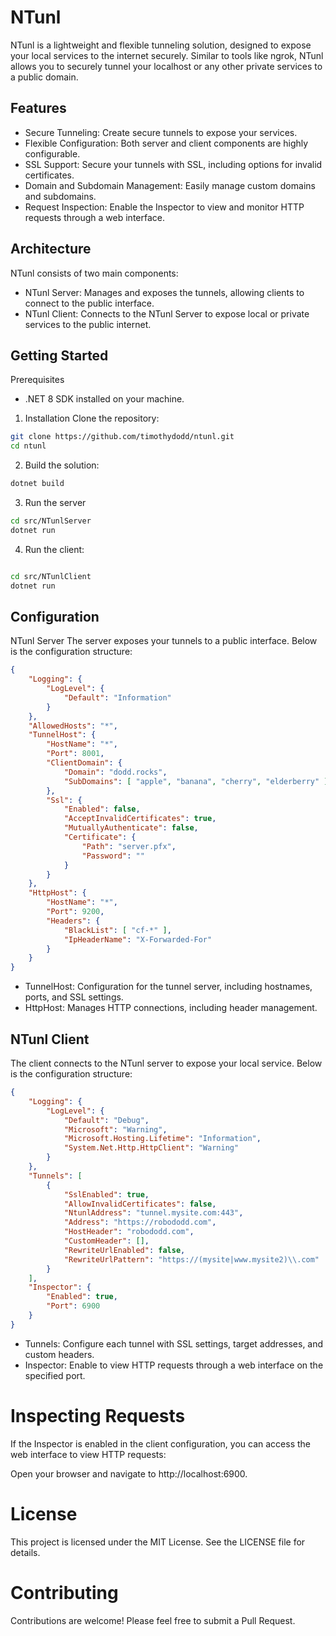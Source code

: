 
# NTunl
NTunl is a lightweight and flexible tunneling solution, designed to expose your local services to the internet securely. Similar to tools like ngrok, NTunl allows you to securely tunnel your localhost or any other private services to a public domain.

## Features
- Secure Tunneling: Create secure tunnels to expose your services.
- Flexible Configuration: Both server and client components are highly configurable.
- SSL Support: Secure your tunnels with SSL, including options for invalid certificates.
- Domain and Subdomain Management: Easily manage custom domains and subdomains.
- Request Inspection: Enable the Inspector to view and monitor HTTP requests through a web interface.

## Architecture
NTunl consists of two main components:

- NTunl Server: Manages and exposes the tunnels, allowing clients to connect to the public interface.
- NTunl Client: Connects to the NTunl Server to expose local or private services to the public internet.

## Getting Started
Prerequisites
- .NET 8 SDK installed on your machine.

1. Installation
Clone the repository:
``` bash
git clone https://github.com/timothydodd/ntunl.git
cd ntunl

```
2. Build the solution:
``` bash
dotnet build
```

3. Run the server

``` bash
cd src/NTunlServer
dotnet run
```

4. Run the client:

``` bash

cd src/NTunlClient
dotnet run

```


## Configuration
NTunl Server
The server exposes your tunnels to a public interface. Below is the configuration structure:
``` json
{
    "Logging": {
        "LogLevel": {
            "Default": "Information"
        }
    },
    "AllowedHosts": "*",
    "TunnelHost": {
        "HostName": "*",
        "Port": 8001,
        "ClientDomain": {
            "Domain": "dodd.rocks",
            "SubDomains": [ "apple", "banana", "cherry", "elderberry" ]
        },
        "Ssl": {
            "Enabled": false,
            "AcceptInvalidCertificates": true,
            "MutuallyAuthenticate": false,
            "Certificate": {
                "Path": "server.pfx",
                "Password": ""
            }
        }
    },
    "HttpHost": {
        "HostName": "*",
        "Port": 9200,
        "Headers": {
            "BlackList": [ "cf-*" ],
            "IpHeaderName": "X-Forwarded-For"
        }
    }
}
```
- TunnelHost: Configuration for the tunnel server, including hostnames, ports, and SSL settings.
- HttpHost: Manages HTTP connections, including header management.


## NTunl Client
The client connects to the NTunl server to expose your local service. Below is the configuration structure:

``` json
{
    "Logging": {
        "LogLevel": {
            "Default": "Debug",
            "Microsoft": "Warning",
            "Microsoft.Hosting.Lifetime": "Information",
            "System.Net.Http.HttpClient": "Warning"
        }
    },
    "Tunnels": [
        {
            "SslEnabled": true,
            "AllowInvalidCertificates": false,
            "NtunlAddress": "tunnel.mysite.com:443",
            "Address": "https://robododd.com",
            "HostHeader": "robododd.com",
            "CustomHeader": [],
            "RewriteUrlEnabled": false,
            "RewriteUrlPattern": "https://(mysite|www.mysite2)\\.com"
        }
    ],
    "Inspector": {
        "Enabled": true,
        "Port": 6900
    }
}
```
- Tunnels: Configure each tunnel with SSL settings, target addresses, and custom headers.
- Inspector: Enable to view HTTP requests through a web interface on the specified port.



# Inspecting Requests
If the Inspector is enabled in the client configuration, you can access the web interface to view HTTP requests:

Open your browser and navigate to http://localhost:6900.
# License
This project is licensed under the MIT License. See the LICENSE file for details.

# Contributing
Contributions are welcome! Please feel free to submit a Pull Request.
